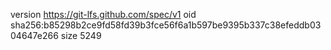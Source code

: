 version https://git-lfs.github.com/spec/v1
oid sha256:b85298b2ce9fd58fd39b3fce56f6a1b597be9395b337c38efeddb0304647e266
size 5249
